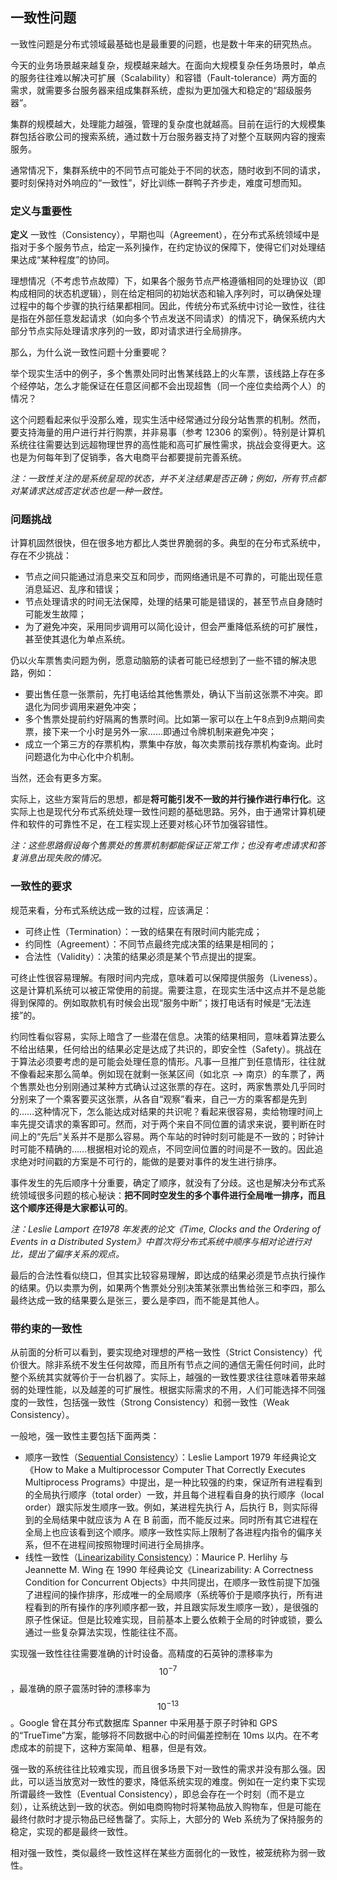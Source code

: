 ## 一致性问题

一致性问题是分布式领域最基础也是最重要的问题，也是数十年来的研究热点。

今天的业务场景越来越复杂，规模越来越大。在面向大规模复杂任务场景时，单点的服务往往难以解决可扩展（Scalability）和容错（Fault-tolerance）两方面的需求，就需要多台服务器来组成集群系统，虚拟为更加强大和稳定的“超级服务器”。

集群的规模越大，处理能力越强，管理的复杂度也就越高。目前在运行的大规模集群包括谷歌公司的搜索系统，通过数十万台服务器支持了对整个互联网内容的搜索服务。

通常情况下，集群系统中的不同节点可能处于不同的状态，随时收到不同的请求，要时刻保持对外响应的“一致性”，好比训练一群鸭子齐步走，难度可想而知。


### 定义与重要性

**定义** 一致性（Consistency），早期也叫（Agreement），在分布式系统领域中是指对于多个服务节点，给定一系列操作，在约定协议的保障下，使得它们对处理结果达成“某种程度”的协同。

理想情况（不考虑节点故障）下，如果各个服务节点严格遵循相同的处理协议（即构成相同的状态机逻辑），则在给定相同的初始状态和输入序列时，可以确保处理过程中的每个步骤的执行结果都相同。因此，传统分布式系统中讨论一致性，往往是指在外部任意发起请求（如向多个节点发送不同请求）的情况下，确保系统内大部分节点实际处理请求序列的一致，即对请求进行全局排序。

那么，为什么说一致性问题十分重要呢？

举个现实生活中的例子，多个售票处同时出售某线路上的火车票，该线路上存在多个经停站，怎么才能保证在任意区间都不会出现超售（同一个座位卖给两个人）的情况？

这个问题看起来似乎没那么难，现实生活中经常通过分段分站售票的机制。然而，要支持海量的用户进行并行购票，并非易事（参考 12306 的案例）。特别是计算机系统往往需要达到远超物理世界的高性能和高可扩展性需求，挑战会变得更大。这也是为何每年到了促销季，各大电商平台都要提前完善系统。

*注：一致性关注的是系统呈现的状态，并不关注结果是否正确；例如，所有节点都对某请求达成否定状态也是一种一致性。*

### 问题挑战

计算机固然很快，但在很多地方都比人类世界脆弱的多。典型的在分布式系统中，存在不少挑战：

* 节点之间只能通过消息来交互和同步，而网络通讯是不可靠的，可能出现任意消息延迟、乱序和错误；
* 节点处理请求的时间无法保障，处理的结果可能是错误的，甚至节点自身随时可能发生故障；
* 为了避免冲突，采用同步调用可以简化设计，但会严重降低系统的可扩展性，甚至使其退化为单点系统。

仍以火车票售卖问题为例，愿意动脑筋的读者可能已经想到了一些不错的解决思路，例如：

* 要出售任意一张票前，先打电话给其他售票处，确认下当前这张票不冲突。即退化为同步调用来避免冲突；
* 多个售票处提前约好隔离的售票时间。比如第一家可以在上午8点到9点期间卖票，接下来一个小时是另外一家……即通过令牌机制来避免冲突；
* 成立一个第三方的存票机构，票集中存放，每次卖票前找存票机构查询。此时问题退化为中心化中介机制。

当然，还会有更多方案。

实际上，这些方案背后的思想，都是**将可能引发不一致的并行操作进行串行化**。这实际上也是现代分布式系统处理一致性问题的基础思路。另外，由于通常计算机硬件和软件的可靠性不足，在工程实现上还要对核心环节加强容错性。

*注：这些思路假设每个售票处的售票机制都能保证正常工作；也没有考虑请求和答复消息出现失败的情况。*

### 一致性的要求

规范来看，分布式系统达成一致的过程，应该满足：

* 可终止性（Termination）：一致的结果在有限时间内能完成；
* 约同性（Agreement）：不同节点最终完成决策的结果是相同的；
* 合法性（Validity）：决策的结果必须是某个节点提出的提案。

可终止性很容易理解。有限时间内完成，意味着可以保障提供服务（Liveness）。这是计算机系统可以被正常使用的前提。需要注意，在现实生活中这点并不是总能得到保障的。例如取款机有时候会出现“服务中断”；拨打电话有时候是“无法连接”的。

约同性看似容易，实际上暗含了一些潜在信息。决策的结果相同，意味着算法要么不给出结果，任何给出的结果必定是达成了共识的，即安全性（Safety）。挑战在于算法必须要考虑的是可能会处理任意的情形。凡事一旦推广到任意情形，往往就不像看起来那么简单。例如现在就剩一张某区间（如北京 --> 南京）的车票了，两个售票处也分别刚通过某种方式确认过这张票的存在。这时，两家售票处几乎同时分别来了一个乘客要买这张票，从各自“观察”看来，自己一方的乘客都是先到的……这种情况下，怎么能达成对结果的共识呢？看起来很容易，卖给物理时间上率先提交请求的乘客即可。然而，对于两个来自不同位置的请求来说，要判断在时间上的“先后”关系并不是那么容易。两个车站的时钟时刻可能是不一致的；时钟计时可能不精确的……根据相对论的观点，不同空间位置的时间是不一致的。因此追求绝对时间戳的方案是不可行的，能做的是要对事件的发生进行排序。

事件发生的先后顺序十分重要，确定了顺序，就没有了分歧。这也是解决分布式系统领域很多问题的核心秘诀：**把不同时空发生的多个事件进行全局唯一排序，而且这个顺序还得是大家都认可的**。

*注：Leslie Lamport 在1978 年发表的论文《Time, Clocks and the Ordering of Events in a Distributed System》中首次将分布式系统中顺序与相对论进行对比，提出了偏序关系的观点。*

最后的合法性看似绕口，但其实比较容易理解，即达成的结果必须是节点执行操作的结果。仍以卖票为例，如果两个售票处分别决策某张票出售给张三和李四，那么最终达成一致的结果要么是张三，要么是李四，而不能是其他人。

### 带约束的一致性
从前面的分析可以看到，要实现绝对理想的严格一致性（Strict Consistency）代价很大。除非系统不发生任何故障，而且所有节点之间的通信无需任何时间，此时整个系统其实就等价于一台机器了。实际上，越强的一致性要求往往意味着带来越弱的处理性能，以及越差的可扩展性。根据实际需求的不用，人们可能选择不同强度的一致性，包括强一致性（Strong Consistency）和弱一致性（Weak Consistency）。

一般地，强一致性主要包括下面两类：

* 顺序一致性（[Sequential Consistency](https://en.wikipedia.org/wiki/Sequential_consistency)）：Leslie Lamport 1979 年经典论文《How to Make a Multiprocessor Computer That Correctly Executes Multiprocess Programs》中提出，是一种比较强的约束，保证所有进程看到的全局执行顺序（total order）一致，并且每个进程看自身的执行顺序（local order）跟实际发生顺序一致。例如，某进程先执行 A，后执行 B，则实际得到的全局结果中就应该为 A 在 B 前面，而不能反过来。同时所有其它进程在全局上也应该看到这个顺序。顺序一致性实际上限制了各进程内指令的偏序关系，但不在进程间按照物理时间进行全局排序。
* 线性一致性（[Linearizability Consistency](https://en.wikipedia.org/wiki/Linearizability)）：Maurice P. Herlihy 与 Jeannette M. Wing 在 1990 年经典论文《Linearizability: A Correctness Condition for
Concurrent Objects》中共同提出，在顺序一致性前提下加强了进程间的操作排序，形成唯一的全局顺序（系统等价于是顺序执行，所有进程看到的所有操作的序列顺序都一致，并且跟实际发生顺序一致），是很强的原子性保证。但是比较难实现，目前基本上要么依赖于全局的时钟或锁，要么通过一些复杂算法实现，性能往往不高。

实现强一致性往往需要准确的计时设备。高精度的石英钟的漂移率为 $$10^{-7}$$，最准确的原子震荡时钟的漂移率为 $$10^{-13}$$。Google 曾在其分布式数据库 Spanner 中采用基于原子时钟和 GPS 的“TrueTime”方案，能够将不同数据中心的时间偏差控制在 10ms 以内。在不考虑成本的前提下，这种方案简单、粗暴，但是有效。

强一致的系统往往比较难实现，而且很多场景下对一致性的需求并没有那么强。因此，可以适当放宽对一致性的要求，降低系统实现的难度。例如在一定约束下实现所谓最终一致性（Eventual Consistency），即总会存在一个时刻（而不是立刻），让系统达到一致的状态。例如电商购物时将某物品放入购物车，但是可能在最终付款时才提示物品已经售罄了。实际上，大部分的 Web 系统为了保持服务的稳定，实现的都是最终一致性。

相对强一致性，类似最终一致性这样在某些方面弱化的一致性，被笼统称为弱一致性。